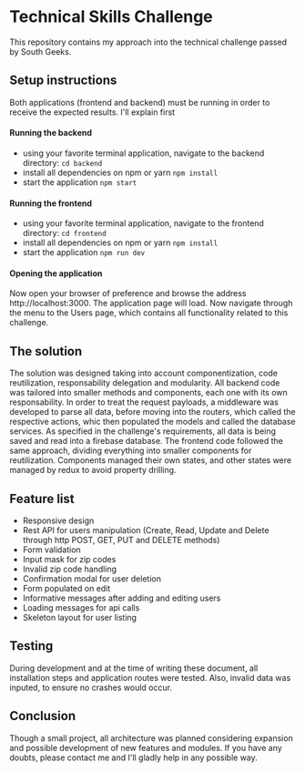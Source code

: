 # Technical Skills Challenge

This repository contains my approach into the technical challenge passed by South Geeks.

## Setup instructions

Both applications (frontend and backend) must be running in order to receive the expected results. I'll explain first 

#### Running the backend
- using your favorite terminal application, navigate to the backend directory:
`cd backend`
- install all dependencies on npm or yarn
`npm install`
- start the application
`npm start`

#### Running the frontend
- using your favorite terminal application, navigate to the frontend directory:
`cd frontend`
- install all dependencies on npm or yarn
`npm install`
- start the application
`npm run dev`

#### Opening the application

Now open your browser of preference and browse the address http://localhost:3000. The application page will load. Now navigate through the menu to the Users page, which contains all functionality related to this challenge.

## The solution

The solution was designed taking into account componentization, code reutilization, responsability delegation and modularity. All backend code was tailored into smaller methods and components, each one with its own responsability. In order to treat the request payloads, a middleware was developed to parse all data, before moving into the routers, which called the respective actions, whic then populated the models and called the database services. As specified in the challenge's requirements, all data is being saved and read into a firebase database.
The frontend code followed the same approach, dividing everything into smaller components for reutilization. Components managed their own states, and other states were managed by redux to avoid property drilling.

## Feature list

- Responsive design
- Rest API for users manipulation (Create, Read, Update and Delete through http POST, GET, PUT and DELETE methods)
- Form validation
- Input mask for zip codes
- Invalid zip code handling
- Confirmation modal for user deletion
- Form populated on edit
- Informative messages after adding and editing users
- Loading messages for api calls
- Skeleton layout for user listing

## Testing

During development and at the time of writing these document, all installation steps and application routes were tested. Also, invalid data was inputed, to ensure no crashes would occur.

## Conclusion

Though a small project, all architecture was planned considering expansion and possible development of new features and modules. If you have any doubts, please contact me and I'll gladly help in any possible way.